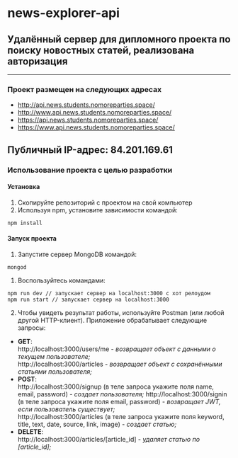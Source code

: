 # news-explorer-api  
## Удалённый сервер для дипломного проекта по поиску новостных статей, реализована авторизация
---
### Проект размещен на следующих адресах
  + http://api.news.students.nomoreparties.space/
  + http://www.api.news.students.nomoreparties.space/
  + https://api.news.students.nomoreparties.space/
  + https://www.api.news.students.nomoreparties.space/

<b>Публичный IP-адрес:</b> 84.201.169.61  
---
### Использование проекта с целью разработки
#### Установка
1. Скопируйте репозиторий с проектом на свой компьютер
2. Используя npm, установите зависимости командой:  
```
npm install
```

#### Запуск проекта 
1. Запустите сервер MongoDB командой:
```
mongod
```
1. Воспользуйтесь командами:  
```
npm run dev // запускает сервер на localhost:3000 с хот релоудом
npm run start // запускает сервер на localhost:3000
```
2. Чтобы увидеть результат работы, используйте Postman (или любой другой HTTP-клиент). Приложение обрабатывает следующие запросы:  
  + <b>GET</b>:  
http://localhost:3000/users/me - <em>возвращает объект с данными о текущем пользователе;</em>  
http://localhost:3000/articles - <em>возвращает объект с сохранёнными статьями пользователя;</em>  
  + <b>POST</b>:  
http://localhost:3000/signup (в теле запроса укажите поля name, email, password) - <em>создает пользователя;</em>
http://localhost:3000/signin (в теле запроса укажите поля email, password) - <em>возвращает JWT, если пользователь существует;</em>   
http://localhost:3000/articles (в теле запроса укажите поля keyword, title, text, date, source, link, image) - <em>создает статью;</em>  
  + <b>DELETE</b>:  
http://localhost:3000/articles/[article_id] - <em>удаляет статью по [article_id];</em>   
